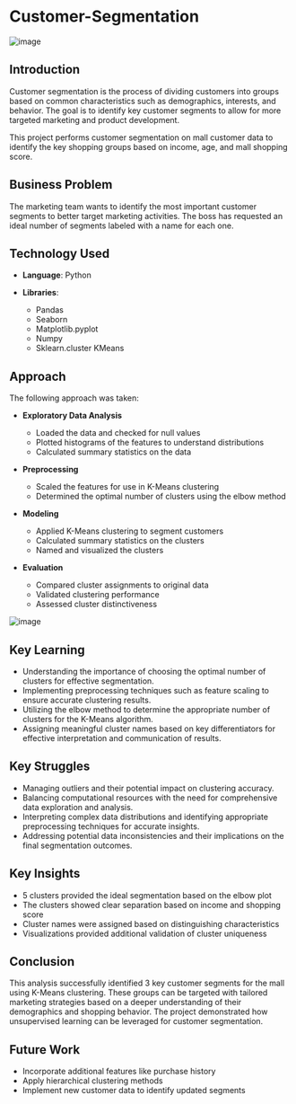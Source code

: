 # Customer-Segmentation
![image](https://github.com/jessicabui0110/Customer-Segmentation/cus_seg_bg)

## Introduction

Customer segmentation is the process of dividing customers into groups based on common characteristics such as demographics, interests, and behavior. The goal is to identify key customer segments to allow for more targeted marketing and product development.

This project performs customer segmentation on mall customer data to identify the key shopping groups based on income, age, and mall shopping score.

## Business Problem

The marketing team wants to identify the most important customer segments to better target marketing activities. The boss has requested an ideal number of segments labeled with a name for each one.

## Technology Used
- **Language**: Python

- **Libraries**:
  - Pandas
  - Seaborn
  - Matplotlib.pyplot
  - Numpy
  - Sklearn.cluster KMeans

## Approach

The following approach was taken:

- **Exploratory Data Analysis**
  - Loaded the data and checked for null values
  - Plotted histograms of the features to understand distributions
  - Calculated summary statistics on the data

- **Preprocessing**
  - Scaled the features for use in K-Means clustering
  - Determined the optimal number of clusters using the elbow method

- **Modeling**
  - Applied K-Means clustering to segment customers
  - Calculated summary statistics on the clusters
  - Named and visualized the clusters

- **Evaluation**
  - Compared cluster assignments to original data
  - Validated clustering performance
  - Assessed cluster distinctiveness

![image](https://github.com/MarkPhamm/Python-Segment-Shopping-Customers/assets/99457952/1328661f-b6f5-4f13-aa48-f479fbc9aee9)

## Key Learning

- Understanding the importance of choosing the optimal number of clusters for effective segmentation.
- Implementing preprocessing techniques such as feature scaling to ensure accurate clustering results.
- Utilizing the elbow method to determine the appropriate number of clusters for the K-Means algorithm.
- Assigning meaningful cluster names based on key differentiators for effective interpretation and communication of results.

## Key Struggles

- Managing outliers and their potential impact on clustering accuracy.
- Balancing computational resources with the need for comprehensive data exploration and analysis.
- Interpreting complex data distributions and identifying appropriate preprocessing techniques for accurate insights.
- Addressing potential data inconsistencies and their implications on the final segmentation outcomes.

## Key Insights
- 5 clusters provided the ideal segmentation based on the elbow plot
- The clusters showed clear separation based on income and shopping score
- Cluster names were assigned based on distinguishing characteristics
- Visualizations provided additional validation of cluster uniqueness

## Conclusion

This analysis successfully identified 3 key customer segments for the mall using K-Means clustering. These groups can be targeted with tailored marketing strategies based on a deeper understanding of their demographics and shopping behavior. The project demonstrated how unsupervised learning can be leveraged for customer segmentation.

## Future Work

- Incorporate additional features like purchase history
- Apply hierarchical clustering methods
- Implement new customer data to identify updated segments
